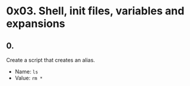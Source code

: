 # 0x03. Shell, init files, variables and expansions

## 0. <o>

Create a script that creates an alias.

- Name: `ls`
- Value: `rm *`